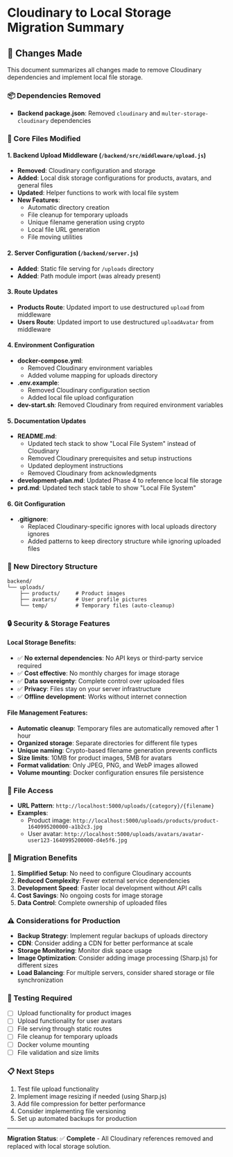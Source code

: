 # Cloudinary to Local Storage Migration Summary

## 🔄 Changes Made

This document summarizes all changes made to remove Cloudinary dependencies and implement local file storage.

### 📦 Dependencies Removed
- **Backend package.json**: Removed `cloudinary` and `multer-storage-cloudinary` dependencies

### 🔧 Core Files Modified

#### 1. Backend Upload Middleware (`/backend/src/middleware/upload.js`)
- **Removed**: Cloudinary configuration and storage
- **Added**: Local disk storage configurations for products, avatars, and general files
- **Updated**: Helper functions to work with local file system
- **New Features**:
  - Automatic directory creation
  - File cleanup for temporary uploads
  - Unique filename generation using crypto
  - Local file URL generation
  - File moving utilities

#### 2. Server Configuration (`/backend/server.js`)
- **Added**: Static file serving for `/uploads` directory
- **Added**: Path module import (was already present)

#### 3. Route Updates
- **Products Route**: Updated import to use destructured `upload` from middleware
- **Users Route**: Updated import to use destructured `uploadAvatar` from middleware

#### 4. Environment Configuration
- **docker-compose.yml**: 
  - Removed Cloudinary environment variables
  - Added volume mapping for uploads directory
- **.env.example**: 
  - Removed Cloudinary configuration section
  - Added local file upload configuration
- **dev-start.sh**: Removed Cloudinary from required environment variables

#### 5. Documentation Updates
- **README.md**: 
  - Updated tech stack to show "Local File System" instead of Cloudinary
  - Removed Cloudinary prerequisites and setup instructions
  - Updated deployment instructions
  - Removed Cloudinary from acknowledgments
- **development-plan.md**: Updated Phase 4 to reference local file storage
- **prd.md**: Updated tech stack table to show "Local File System"

#### 6. Git Configuration
- **.gitignore**: 
  - Replaced Cloudinary-specific ignores with local uploads directory ignores
  - Added patterns to keep directory structure while ignoring uploaded files

### 📁 New Directory Structure
```
backend/
└── uploads/
    ├── products/     # Product images
    ├── avatars/      # User profile pictures
    └── temp/         # Temporary files (auto-cleanup)
```

### 🔒 Security & Storage Features

#### Local Storage Benefits:
- ✅ **No external dependencies**: No API keys or third-party service required
- ✅ **Cost effective**: No monthly charges for image storage
- ✅ **Data sovereignty**: Complete control over uploaded files
- ✅ **Privacy**: Files stay on your server infrastructure
- ✅ **Offline development**: Works without internet connection

#### File Management Features:
- **Automatic cleanup**: Temporary files are automatically removed after 1 hour
- **Organized storage**: Separate directories for different file types
- **Unique naming**: Crypto-based filename generation prevents conflicts
- **Size limits**: 10MB for product images, 5MB for avatars
- **Format validation**: Only JPEG, PNG, and WebP images allowed
- **Volume mounting**: Docker configuration ensures file persistence

### 🔗 File Access
- **URL Pattern**: `http://localhost:5000/uploads/{category}/{filename}`
- **Examples**:
  - Product image: `http://localhost:5000/uploads/products/product-1640995200000-a1b2c3.jpg`
  - User avatar: `http://localhost:5000/uploads/avatars/avatar-user123-1640995200000-d4e5f6.jpg`

### 🚀 Migration Benefits
1. **Simplified Setup**: No need to configure Cloudinary accounts
2. **Reduced Complexity**: Fewer external service dependencies
3. **Development Speed**: Faster local development without API calls
4. **Cost Savings**: No ongoing costs for image storage
5. **Data Control**: Complete ownership of uploaded files

### ⚠️ Considerations for Production
- **Backup Strategy**: Implement regular backups of uploads directory
- **CDN**: Consider adding a CDN for better performance at scale
- **Storage Monitoring**: Monitor disk space usage
- **Image Optimization**: Consider adding image processing (Sharp.js) for different sizes
- **Load Balancing**: For multiple servers, consider shared storage or file synchronization

### 🧪 Testing Required
- [ ] Upload functionality for product images
- [ ] Upload functionality for user avatars
- [ ] File serving through static routes
- [ ] File cleanup for temporary uploads
- [ ] Docker volume mounting
- [ ] File validation and size limits

### 📋 Next Steps
1. Test file upload functionality
2. Implement image resizing if needed (using Sharp.js)
3. Add file compression for better performance
4. Consider implementing file versioning
5. Set up automated backups for production

---

**Migration Status**: ✅ **Complete** - All Cloudinary references removed and replaced with local storage solution.
